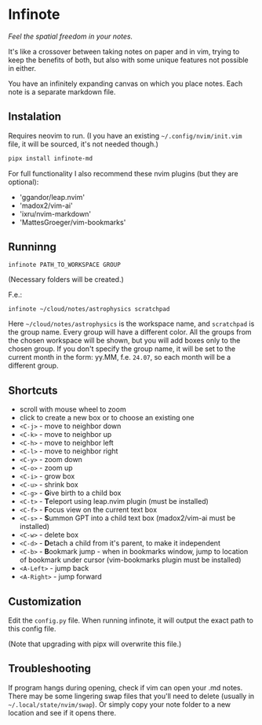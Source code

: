 # Infinote

*Feel the spatial freedom in your notes.*

It's like a crossover between taking notes on paper and in vim, trying to keep the benefits of both, but also with some unique features not possible in either.

You have an infinitely expanding canvas on which you place notes. Each note is a separate markdown file.

## Instalation

Requires neovim to run. (I you have an existing `~/.config/nvim/init.vim` file, it will be sourced, it's not needed though.)

```bash
pipx install infinote-md
```

For full functionality I also recommend these nvim plugins (but they are optional):
- 'ggandor/leap.nvim'
- 'madox2/vim-ai'
- 'ixru/nvim-markdown'
- 'MattesGroeger/vim-bookmarks'

## Runninng

```
infinote PATH_TO_WORKSPACE GROUP
```

(Necessary folders will be created.)

F.e.:
```
infinote ~/cloud/notes/astrophysics scratchpad
```

Here `~/cloud/notes/astrophysics` is the workspace name, and `scratchpad` is the group name. Every group will have a different color. All the groups from the chosen workspace will be shown, but you will add boxes only to the chosen group. If you don't specify the group name, it will be set to the current month in the form: yy.MM, f.e. `24.07`, so each month will be a different group.

## Shortcuts
- scroll with mouse wheel to zoom
- click to create a new box or to choose an existing one
- `<C-j>` - move to neighbor down
- `<C-k>` - move to neighbor up
- `<C-h>` - move to neighbor left
- `<C-l>` - move to neighbor right
- `<C-y>` - zoom down
- `<C-o>` - zoom up
- `<C-i>` - grow box
- `<C-u>` - shrink box
- `<C-g>` - **G**ive birth to a child box
- `<C-t>` - **T**eleport using leap.nvim plugin (must be installed)
- `<C-f>` - **F**ocus view on the current text box
- `<C-s>` - **S**ummon GPT into a child text box (madox2/vim-ai must be installed)
- `<C-w>` - delete box
- `<C-d>` - **D**etach a child from it's parent, to make it independent
- `<C-b>` - **B**ookmark jump - when in bookmarks window, jump to location of bookmark under cursor (vim-bookmarks plugin must be installed)
- `<A-Left>` - jump back
- `<A-Right>` - jump forward

## Customization

Edit the `config.py` file. When running infinote, it will output the exact path to this config file.

(Note that upgrading with pipx will overwrite this file.)

## Troubleshooting

If program hangs during opening, check if vim can open your .md notes. There may be some lingering swap files that you'll need to delete (usually in `~/.local/state/nvim/swap`). Or simply copy your note folder to a new location and see if it opens there.
